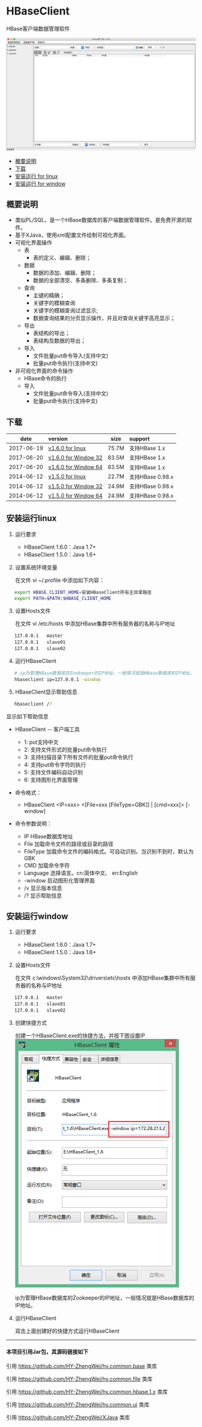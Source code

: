 # HBaseClient
HBase客户端数据管理软件


![image](images/HBaseClient_Main.png)

* [概要说明](#概要说明)
* [下载](#下载)
* [安装运行 for linux](#安装运行linux)
* [安装运行 for window](#安装运行window)



概要说明
------
* 类似PL/SQL，是一个HBase数据库的客户端数据管理软件。是免费开源的软件。
* 基于XJava，使用xml配置文件绘制可视化界面。
* 可视化界面操作
	* 表
		* 表的定义、编辑、删除；
	* 数据
		* 数据的添加、编辑、删除；
		* 数据的全部清空、多条删除、多条复制；
	* 查询
		* 主键的精确；
		* 关键字的模糊查询
		* 关键字的模糊查询过滤显示;
		* 数据查询结果的分页显示操作，并且对查询关键字高亮显示；
	* 导出
		* 表结构的导出；
		* 表结构及数据的导出；
	* 导入
		* 文件批量put命令导入(支持中文)
		* 批量put命令执行(支持中文)
* 非可视化界面的命令操作
	* HBase命令的执行
	* 导入
		* 文件批量put命令导入(支持中文)
		* 批量put命令执行(支持中文)



下载
------
| date | version | size | support |
|:----------:|:------ |:------:|:-------- |
| 2017-06-19 | [v1.6.0 for linux](发布版本/v1.6/HBaseClient_1.6.tar.gz)     | 75.7M | 支持HBase 1.x |
| 2017-06-20 | [v1.6.0 for Window 32](发布版本/v1.6/HBaseClient_1.6_32.exe) | 83.5M | 支持HBase 1.x |
| 2017-06-20 | [v1.6.0 for Window 64](发布版本/v1.6/HBaseClient_1.6_64.exe) | 83.5M | 支持HBase 1.x |
| 2014-06-12 | [v1.5.0 for linux](发布版本/v1.5/HBaseClient_1.5.tar.gz)     | 22.7M | 支持HBase 0.98.x |
| 2014-06-12 | [v1.5.0 for Window 32](发布版本/v1.5/HBaseClient_1.5_32.exe) | 24.9M | 支持HBase 0.98.x |
| 2014-06-12 | [v1.5.0 for Window 64](发布版本/v1.5/HBaseClient_1.5_64.exe) | 24.9M | 支持HBase 0.98.x |



安装运行linux
------
1. 运行要求
   * HBaseClient 1.6.0：Java 1.7+
   * HBaseClient 1.5.0：Java 1.6+
   
2. 设置系统环境变量
   
   在文件 vi ~/.profile 中添加如下内容：
```sh
   export HBASE_CLIENT_HOME=安装HBaseClient所有主目录路径
   export PATH=$PATH:$HBASE_CLIENT_HOME
```

3. 设置Hosts文件
   
   在文件 vi /etc/hosts 中添加HBase集群中所有服务器的名称与IP地址
```sh
   127.0.0.1   master
   127.0.0.1   slave01
   127.0.0.1   slave02
```

4. 运行HBaseClient
```sh
   # ip为管理HBase数据库的Zookeeper的IP地址，一般情况就是HBase数据库的IP地址。
   hbaseclient ip=127.0.0.1 -window
```

5. HBaseClient显示帮助信息
```sh
   hbaseclient /?
```
显示如下帮助信息
* HBaseClient -- 客户端工具
	* 1: put支持中文
	* 2: 支持文件形式的批量put命令执行
	* 3: 支持扫描目录下所有文件的批量put命令执行
	* 4: 支持put命令字符的执行
	* 5: 支持文件编码自动识别
	* 6: 支持图形化界面管理

* 命令格式：
	* HBaseClient <IP=xxx> <[File=xxx [FileType=GBK]] | [cmd=xxx]> [-window]

* 命令参数说明：
	* IP         HBase数据库地址
	* File       加载命令文件的路径或目录的路径
	* FileType   加载命令文件的编码格式。可自动识别。当识别不到时，默认为GBK
	* CMD        加载命令字符
	* Language   选择语言。cn:简体中文、 en:English
	* -window    启动图形化管理界面
	* /v         显示版本信息
	* /?         显示帮助信息



安装运行window
------
1. 运行要求
   * HBaseClient 1.6.0：Java 1.7+
   * HBaseClient 1.5.0：Java 1.6+
   
2. 设置Hosts文件
   
   在文件 c:\windows\System32\drivers\etc\hosts 中添加HBase集群中所有服务器的名称与IP地址
```sh
   127.0.0.1   master
   127.0.0.1   slave01
   127.0.0.1   slave02
```

3. 创建快捷方式
   
   创建一个HBaseClient.exe的快捷方法，并按下图设置IP
![image](images/HBaseClient_ForWindow_Shortcut.png)
   
   ip为管理HBase数据库的Zookeeper的IP地址，一般情况就是HBase数据库的IP地址。


4. 运行HBaseClient
   
   双击上面创建好的快捷方式运行HBaseClient


---
#### 本项目引用Jar包，其源码链接如下
引用 https://github.com/HY-ZhengWei/hy.common.base 类库

引用 https://github.com/HY-ZhengWei/hy.common.file 类库

引用 https://github.com/HY-ZhengWei/hy.common.hbase.1.x 类库

引用 https://github.com/HY-ZhengWei/hy.common.ui 类库

引用 https://github.com/HY-ZhengWei/XJava 类库